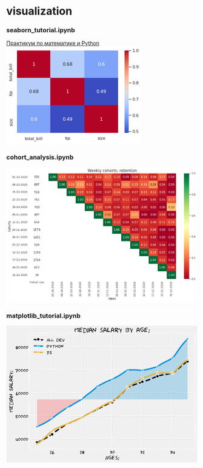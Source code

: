 # visualization

### seaborn_tutorial.ipynb
[Практикум по математике и Python](https://stepik.org/lesson/313078/step/1?unit=299425)
![Image](https://github.com/khamzovich/visualization/raw/main/images/seaborn_tutorial.png)

### cohort_analysis.ipynb
![Image](https://github.com/khamzovich/visualization/raw/main/images/cohort_retention.png)

### matplotlib_tutorial.ipynb
![Image](https://github.com/khamzovich/visualization/raw/main/images/matplotlib_tutorial.png)
